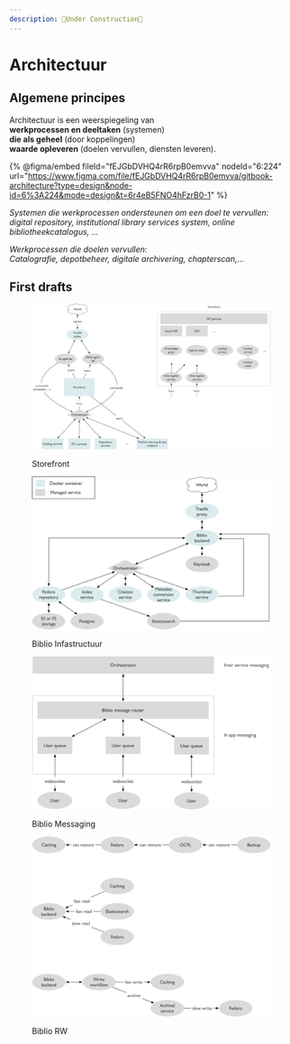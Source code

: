 ```yaml
---
description: 🚧Under Construction🚧
---
```


# Architectuur

## Algemene principes

Architectuur is een weerspiegeling van\
**werkprocessen en deeltaken** (systemen) \
**die als geheel** (door koppelingen) \
**waarde opleveren** (doelen vervullen, diensten leveren).

{% @figma/embed fileId="fEJGbDVHQ4rR6rpB0emvva" nodeId="6:224" url="https://www.figma.com/file/fEJGbDVHQ4rR6rpB0emvva/gitbook-architecture?type=design&node-id=6%3A224&mode=design&t=6r4eB5FNO4hFzrB0-1" %}

_Systemen die werkprocessen ondersteunen om een doel te vervullen:_\
_digital repository, institutional library services system, online bibliotheekcatalogus, ..._

_Werkprocessen die doelen vervullen:_\
_Catalografie, depotbeheer, digitale archivering, chapterscan,..._

## First drafts

<figure><img src="../../../.gitbook/assets/storefront.png" alt=""><figcaption><p>Storefront</p></figcaption></figure>



<figure><img src="../../../.gitbook/assets/biblio_infra (1).png" alt=""><figcaption><p>Biblio Infastructuur</p></figcaption></figure>

<figure><img src="../../../.gitbook/assets/biblio_messaging (1).png" alt=""><figcaption><p>Biblio Messaging</p></figcaption></figure>

<figure><img src="../../../.gitbook/assets/biblio_rw (1).png" alt=""><figcaption><p>Biblio RW</p></figcaption></figure>
